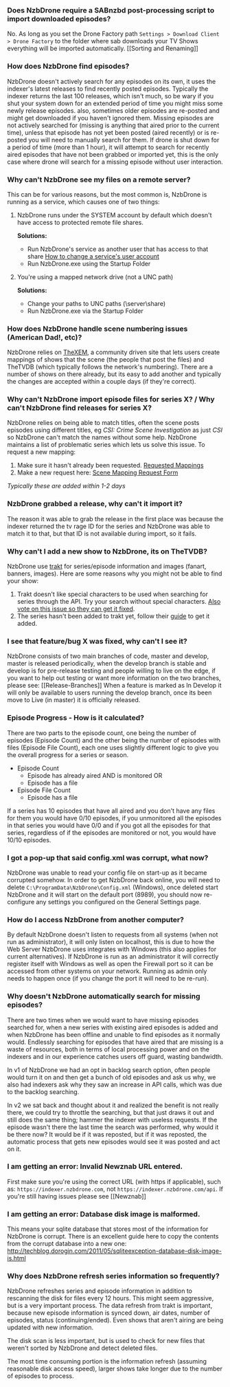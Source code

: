 ### Does NzbDrone require a SABnzbd post-processing script to import downloaded episodes?  ###
No. As long as you set the Drone Factory path `Settings > Download Client > Drone Factory` to the folder where sab downloads your TV Shows everything will be imported automatically. [[Sorting and Renaming]]

### How does NzbDrone find episodes?  ###
NzbDrone doesn't actively search for any episodes on its own, it uses the indexer's latest releases to find recently posted episodes. Typically the indexer returns the last 100 releases, which isn't much, so be wary if you shut your system down for an extended period of time you might miss some newly release episodes. also, sometimes older episodes are re-posted and might get downloaded if you haven't ignored them. Missing episodes are not actively searched for (missing is anything that aired prior to the current time), unless that episode has not yet been posted (aired recently) or is re-posted you will need to manually search for them. If drone is shut down for a period of time (more than 1 hour), it will attempt to search for recently aired episodes that have not been grabbed or imported yet, this is the only case where drone will search for a missing episode without user interaction.

### Why can't NzbDrone see my files on a remote server?  ###
This can be for various reasons, but the most common is, NzbDrone is running as a service, which causes one of two things:

1.  NzbDrone runs under the SYSTEM account by default which doesn't have access to protected remote file shares.
	
	**Solutions:**
	- Run NzbDrone's service as another user that has access to that share [How to change a service's user account](http://www.microsoft.com/resources/documentation/windows/xp/all/proddocs/en-us/sys_srv_logon_user.mspx?mfr=true)
	- Run NzbDrone.exe using the Startup Folder
	


2. You're using a mapped network drive (not a UNC path)
	
	**Solutions:**
	- Change your paths to UNC paths (\\server\share)
	- Run NzbDrone.exe via the Startup Folder 


### How does NzbDrone handle scene numbering issues (American Dad!, etc)? ###
NzbDrone relies on [TheXEM](TheXEM "http://thexem.de/"), a community driven site that lets users create mappings of shows that the scene (the people that post the files) and TheTVDB (which typically follows the network's numbering). There are a number of shows on there already, but its easy to add another and typically the changes are accepted within a couple days (if they're correct).

### Why can't NzbDrone import episode files for series X? / Why can't NzbDrone find releases for series X? ###
NzbDrone relies on being able to match titles, often the scene posts episodes using different titles, eg *CSI: Crime Scene Investigation* as just *CSI* so NzbDrone can't match the names without some help. NzbDrone maintains a list of problematic series which lets us solve this issue. To request a new mapping:

1. Make sure it hasn't already been requested. [Requested Mappings](https://docs.google.com/spreadsheet/ccc?key=0Atcf2VZ47O8tdGdQN1ZTbjFRanhFSTBlU0xhbzhuMGc#gid=0) 
2. Make a new request here: [Scene Mapping Request Form]( https://docs.google.com/forms/d/15S6FKZf5dDXOThH4Gkp3QCNtS9Q-AmxIiOpEBJJxi-o/viewform)

*Typically these are added within 1-2 days*

### NzbDrone grabbed a release, why can't it import it? ###
The reason it was able to grab the release in the first place was because the indexer returned the tv rage ID for the series and NzbDrone was able to match it to that, but that ID is not available during import, so it fails.

### Why can't I add a new show to NzbDrone, its on TheTVDB? ###
NzbDrone use [trakt](http://trakt.tv/) for series/episode information and images (fanart, banners, images). Here are some reasons why you might not be able to find your show:

1. Trakt doesn't like special characters to be used when searching for series through the API. Try your search without special characters. [Also vote on this issue so they can get it fixed](http://support.trakt.tv/forums/188762-general/suggestions/4199849-searching-for-shows-with-special-characters).
2. The series hasn't been added to trakt yet, follow their [guide](http://support.trakt.tv/knowledgebase/articles/151225-how-do-i-add-a-new-tv-show-to-trakt) to get it added. 

### I see that feature/bug X was fixed, why can't I see it?  ###
NzbDrone consists of two main branches of code, master and develop, master is released periodically, when the develop branch is stable and develop is for pre-release testing and people willing to live on the edge, if you want to help out testing or want more information on the two branches, please see: [[Release-Branches]]
When a feature is marked as In Develop it will only be available to users running the develop branch, once its been move to Live (in master) it is officially released.

### Episode Progress - How is it calculated?  ###
There are two parts to the episode count, one being the number of episodes (Episode Count) and the other being the number of episodes with files (Episode File Count), each one uses slightly different logic to give you the overall progress for a series or season.

- Episode Count
	- Episode has already aired AND is monitored OR
	- Episode has a file
- Episode File Count
	- Episode has a file

If a series has 10 episodes that have all aired and you don't have any files for them you would have 0/10 episodes, if you unmonitored all the episodes in that series you would have 0/0 and if you got all the episodes for that series, regardless of if the episodes are monitored or not, you would have 10/10 episodes.

### I got a pop-up that said config.xml was corrupt, what now?  ###
NzbDrone was unable to read your config file on start-up as it became corrupted somehow. In order to get NzbDrone back online, you will need to delete `C:\ProgramData\NzbDrone\Config.xml` (Windows), once deleted start NzbDrone and it will start on the default port (8989), you should now re-configure any settings you configured on the General Settings page.

### How do I access NzbDrone from another computer?  ###
By default NzbDrone doesn't listen to requests from all systems (when not run as administrator), it will only listen on localhost, this is due to how the Web Server NzbDrone uses integrates with Windows (this also applies for current alternatives). If NzbDrone is run as an administrator it will correctly register itself with Windows as well as open the Firewall port so it can be accessed from other systems on your network. Running as admin only needs to happen once (if you change the port it will need to be re-run).

### Why doesn't NzbDrone automatically search for missing episodes? ###
There are two times when we would want to have missing episodes searched for, when a new series with existing aired episodes is added and when NzbDrone has been offline and unable to find episodes as it normally would. Endlessly searching for episodes that have aired that are missing is a waste of resources, both in terms of local processing power and on the indexers and in our experience catches users off guard, wasting bandwidth.

In v1 of NzbDrone we had an opt in backlog search option, often people would turn it on and then get a bunch of old episodes and ask us why, we also had indexers ask why they saw an increase in API calls, which was due to the backlog searching.

In v2 we sat back and thought about it and realized the benefit is not really there, we could try to throttle the searching, but that just draws it out and still does the same thing; hammer the indexer with useless requests. If the episode wasn't there the last time the search was performed, why would it be there now? It would be if it was reposted, but if it was reposted, the automatic process that gets new episodes would see it was posted and act on it.

### I am getting an error: Invalid Newznab URL entered. ###
First make sure you're using the correct URL (with https if applicable), such as: `https://indexer.nzbdrone.com`, not `https://indexer.nzbdrone.com/api`. If you're still having issues please see [[Newznab]]

### I am getting an error: Database disk image is malformed. ###
This means your sqlite database that stores most of the information for NzbDrone is corrupt. There is an excellent guide here to copy the contents from the corrupt database into a new one: http://techblog.dorogin.com/2011/05/sqliteexception-database-disk-image-is.html

### Why does NzbDrone refresh series information so frequently? ###

NzbDrone refreshes series and episode information in addition to rescanning the disk for files every 12 hours. This might seem aggressive, but is a very important process. The data refresh from trakt is important, because new episode information is synced down, air dates, number of episodes, status (continuing/ended). Even shows that aren't airing are being updated with new information.

The disk scan is less important, but is used to check for new files that weren't sorted by NzbDrone and detect deleted files.

The most time consuming portion is the information refresh (assuming reasonable disk access speed), larger shows take longer due to the number of episodes to process.